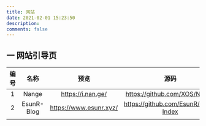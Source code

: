 ```yaml
---
title: 网站
date: 2021-02-01 15:23:50
description: 
comments: false
---
```


## 一 网站引导页

| 编号 |    名称    |          预览          |                源码                 |
| :--: | :--------: | :--------------------: | :---------------------------------: |
|  1   |   Nange    |   https://i.nan.ge/    |    https://github.com/XOS/Nange     |
|  2   | EsunR-Blog | https://www.esunr.xyz/ | https://github.com/EsunR/Blog-Index |
|      |            |                        |                                     |


